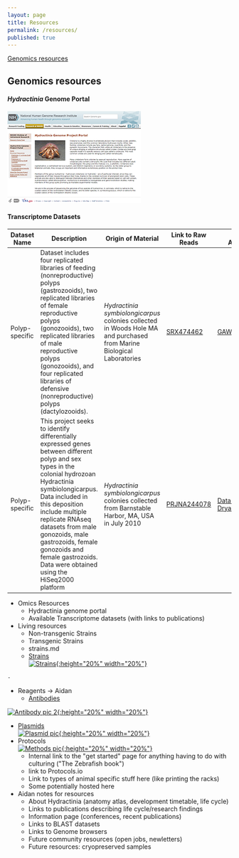 ```yaml
---
layout: page
title: Resources
permalink: /resources/
published: true
---
```


[Genomics resources](#genomics-resources)

## Genomics resources

#### _Hydractinia_ Genome Portal
[![Genome Portal Home Page](/assets/img/genomePortal.PNG)](https://research.nhgri.nih.gov/hydractinia)  

#### Transcriptome Datasets

Dataset Name | Description     | Origin of Material | Link to Raw Reads | Link to Assembly | Publication(s)
------------ | --------------- | ------------------ | ----------------- | ---------------- | --------------
Polyp-specific | Dataset includes four replicated libraries of feeding (nonreproductive) polyps (gastrozooids), two replicated libraries of female reproductive polyps (gonozooids), two replicated libraries of male reproductive polyps (gonozooids), and four replicated libraries of defensive (nonreproductive) polyps (dactylozooids).  | _Hydractinia symbiolongicarpus_ colonies collected in Woods Hole MA and purchased from Marine Biological Laboratories | [SRX474462](https://www.ncbi.nlm.nih.gov/sra/?term=SRX474462) |[GAWH00000000](https://www.ncbi.nlm.nih.gov/nuccore/GAWH00000000) | [Sanders, _et al._ (2014) BMC Genomics](https://bmcgenomics.biomedcentral.com/articles/10.1186/1471-2164-15-406) <br> <br> [Sanders, _et al._ (2015) Genome Biology and Evolution](https://doi.org/10.1093/gbe/evv153)
Polyp-specific | This project seeks to identify differentially expressed genes between different polyp and sex types in the colonial hydrozoan Hydractinia symbiolongicarpus. Data included in this deposition include multiple replicate RNAseq datasets from male gonozoids, male gastrozoids, female gonozoids and female gastrozoids. Data were obtained using the HiSeq2000 platform  | _Hydractinia symbiolongicarpus_ colonies collected from Barnstable Harbor, MA, USA in July 2010 | [PRJNA244078](https://www.ncbi.nlm.nih.gov/bioproject/244078) |[Data Files on Dryad](https://datadryad.org/stash/dataset/doi:10.5061/dryad.98pt3) | [Plachetzki _et al._ (2014) Integrative & Comparative Biology](https://bmcgenomics.biomedcentral.com/articles/10.1186/1471-2164-15-406)
















- Omics Resources
  - Hydractinia genome portal
  - Available Transcriptome datasets (with links to publications)
- Living resources
  - Non-transgenic Strains
  - Transgenic Strains
  - strains.md
  - [Strains](https://hydractinia.org/strains/)<br>
[![Strains](http://www.nicotralab.org/uploads/4/4/4/2/44429915/1422039194.png "Poached from Nicotra Lab website :)"){:height="20%" width="20%"}](https://hydractinia.org/strains/)
<!-- https://github.com/adam-p/markdown-here/wiki/Markdown-Cheatsheet -->
    - 
- Reagents -> Aidan
  - [Antibodies](https://hydractinia.org/antibodies/)<br>
<!-- [![Antibody pic](http://openhydra.org/wp-content/uploads/2019/09/Circle-6.png "Poached Image from Hydra Antibodies :)")](https://hydractinia.org/antibodies/)<br> -->
[![Antibody pic 2](http://openhydra.org/wp-content/uploads/2019/09/Circle-6.png "Poached Image from Hydra Antibodies :)"){:height="20%" width="20%"}](https://hydractinia.org/antibodies/) <!-- https://github.com/hakimel/reveal.js/issues/1349 -->
  - [Plasmids](https://hydractinia.org/plasmids/)<br>
[![Plasmid pic](http://openhydra.org/wp-content/uploads/2019/09/Circle-7.png "Poached Image from Hydra Plasmids :)"){:height="20%" width="20%"}](https://hydractinia.org/plasmids/)
- Protocols<br>
[![Methods pic](http://openhydra.org/wp-content/uploads/2019/09/Circle-1.png "Poached from Hydra Methods :)"){:height="20%" width="20%"}](https://hydractinia.org/getstarted/)
  - Internal link to the "get started" page for anything having to do with culturing ("The Zebrafish book")
  - link to Protocols.io
  - Link to types of animal specific stuff here (like printing the racks)
  - Some potentially hosted here
- Aidan notes for resources
  - About Hydractinia (anatomy atlas, development timetable, life cycle)
  - Links to publications describing life cycle/research findings
  - Information page (conferences, recent publications)
  - Links to BLAST datasets
  - Links to Genome browsers
  - Future community resources (open jobs, newletters)
  - Future resources: cryopreserved samples
